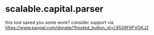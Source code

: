 # scalable.capital.parser

this tool saved you some work? consider support via https://www.paypal.com/donate/?hosted_button_id=L9526F6FVGKJ2
